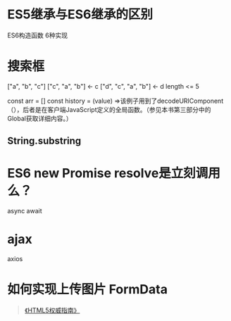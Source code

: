 # ES5继承与ES6继承的区别
ES6构造函数
6种实现


# 搜索框
["a", "b", "c"]
["c", "a", "b"]  <- c
["d", "c", "a", "b"] <- d
length <= 5

const arr = []
const history = (value) =>该例子用到了decodeURIComponent（），后者是在客户端JavaScript定义的全局函数。（参见本书第三部分中的Global获取详细内容。）

## String.substring

# ES6 new Promise resolve是立刻调用么？
async
await


# ajax
axios


# 如何实现上传图片 FormData
> [《HTML5权威指南》](https://weread.qq.com/web/reader/98232c3071a122f5982dffckc81322c012c81e728d9d180)

